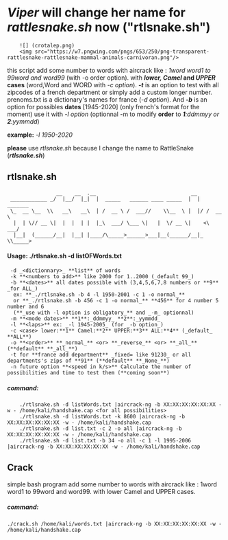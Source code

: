# _Viper_ will change her name for _rattlesnake.sh_ now ("rtlsnake.sh")
        ![] (crotalep.png)
        <img src="https://w7.pngwing.com/pngs/653/250/png-transparent-rattlesnake-rattlesnake-mammal-animals-carnivoran.png"/>
this script add some number to words with aircrack like : _1word word1 to 99word and word99_ (with -o order option).
with **_lower, Camel_ and _UPPER_ cases** (word,Word and WORD with _-c option_).
**_-t_** is an option to test with all zipcodes of a french department or simply add a custom longer number.
prenoms.txt is a dictionary's names for france (_-d option_).
And **_-b_** is an option for possibles **dates** [1945-2020] (only french's format for the moment) use it with _-l option_ 
(optionnal -m to modify **order** to _**1**:ddmmyy or **2**:yymmdd_)

**example:** -_l 1950-2020_

**please** use _rtlsnake.sh_ because I change the name to RattleSnake (**_rtlsnake.sh_**)
    
## rtlsnake.sh

                    __    __  .__                               __           
     ____________ _/  |__/  |_|  |  _____   ______ ____ _____  |  | _______  
     \_  __ \__  \\   __\   __\  | /  __ \ /  ___//    \\__  \ |  |/ /  __ \  
      |  | \// __ \|  |  |  | |  |_\  ___/ \___ \|   |  \/ __ \|    <\  ___/  
      |__|  (______/__|  |__| |____/\_____>______>___|__(______/__|_ \\_____>
      
  #### Usage: ./rtlsnake.sh -d listOFWords.txt <options>                                 
     -d _<dictionnary>_ **list** of words 
     -k **<numbers to add>** like 2000 for 1..2000 (_default 99_)
     -b **<dates>** all dates possible with (3,4,5,6,7,8 numbers or **9** _for ALL_) 
      ex: **_./rtlsnake.sh -b 4 -l 1950-2001 -c 1 -o normal_**
      or **_./rtlsnake.sh -b 456 -c 1 -o normal_** **456** for 4 number 5 number and 6 
      (**_use with -l option is obligatory_** and _-m_ optionnal)
     -m **<mode dates>** **1**:_ddmmyy_ **2**:_yymmdd_
     -l **<laps>** ex: _-l 1945-2005_ (for _-b option_)
     -c <case> lower:**1** Camel:**2** UPPER:**3** ALL:**4** (_default_ **ALL**)                                       
     -o **<order>** **_normal_** <or> **_reverse_** <or> **_all_** (**default** **_all_**)                                     
     -t for **france add department** _fixed= like 91230_ or all departments's zips of **91** (**default** **_None_**)
     -n future option **<speed in k/s>** Calculate the number of possibilities and time to test them (**coming soon**)
    
   ##### command:
        ./rtlsnake.sh -d listWords.txt |aircrack-ng -b XX:XX:XX:XX:XX:XX -w - /home/kali/handshake.cap <for all possibilities>
        ./rtlsnake.sh -d listWords.txt -k 8600 |aircrack-ng -b XX:XX:XX:XX:XX:XX -w - /home/kali/handshake.cap
        ./rtlsnake.sh -d list.txt -c 2 -o all |aircrack-ng -b XX:XX:XX:XX:XX:XX -w - /home/kali/handshake.cap
        ./rtlsnake.sh -d list.txt -b 34 -o all -c 1 -l 1995-2006 |aircrack-ng -b XX:XX:XX:XX:XX:XX -w - /home/kali/handshake.cap
        
## Crack
simple bash program add some number to words with aircrack like : 1word word1 to 99word and word99.
with lower Camel and UPPER cases.
##### command: 
    ./crack.sh /home/kali/words.txt |aircrack-ng -b XX:XX:XX:XX:XX:XX -w - /home/kali/handshake.cap

